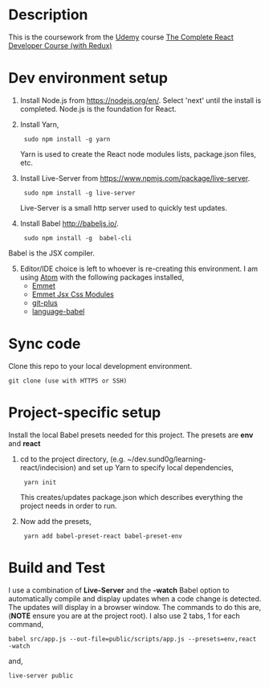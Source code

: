 # Description

This is the coursework from the [Udemy](https://www.udemy.com/) course [The Complete React Developer Course (with Redux)](https://www.udemy.com/react-2nd-edition/learn/v4/content)

# Dev environment setup

1. Install Node.js from <https://nodejs.org/en/>. Select 'next' until the install is completed. Node.js is the foundation for React.

2. Install Yarn, 

		sudo npm install -g yarn 
	Yarn is used to create the React node modules lists, package.json files, etc.
	
3. Install Live-Server from <https://www.npmjs.com/package/live-server>.

		sudo npm install -g live-server
	Live-Server is a small http server used to quickly test updates.
	
4. Install Babel <http://babeljs.io/>.
		
		sudo npm install -g  babel-cli
Babel is the JSX compiler.

5. Editor/IDE choice is left to whoever is re-creating this environment. I am using [Atom](https://atom.io/) with the following packages installed,
	* [Emmet](https://github.com/emmetio/emmet-atom)
	* [Emmet Jsx Css Modules](https://github.com/ambethia/emmet-jsx-css-modules)
	* [git-plus](https://github.com/akonwi/git-plus)
	* [language-babel](https://atom.io/users/gandm)

# Sync code
Clone this repo to your local development environment.

	git clone (use with HTTPS or SSH)

# Project-specific setup

Install the local Babel presets needed for this project. The presets are **env** and **react**

1. cd to the project directory, (e.g. ~/dev.sund0g/learning-react/indecision) and set up Yarn to specify local dependencies,

		yarn init
	This creates/updates package.json which describes everything the project needs in order to run.

2. Now add the presets,

		yarn add babel-preset-react babel-preset-env

# Build and Test

I use a combination of **Live-Server** and the **-watch** Babel option to automatically compile and display updates when a code change is detected. The updates will display in a browser window. The commands to do this are, (**NOTE** ensure you are at the project root). I also use 2 tabs, 1 for each command,


	babel src/app.js --out-file=public/scripts/app.js --presets=env,react -watch

and,

	live-server public